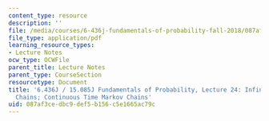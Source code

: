 ```yaml
---
content_type: resource
description: ''
file: /media/courses/6-436j-fundamentals-of-probability-fall-2018/087af3cedbc9def5b156c5e1665ac79c_MIT6_436JF18_lec24.pdf
file_type: application/pdf
learning_resource_types:
- Lecture Notes
ocw_type: OCWFile
parent_title: Lecture Notes
parent_type: CourseSection
resourcetype: Document
title: '6.436J / 15.085J Fundamentals of Probability, Lecture 24: Infinite Markov
  Chains; Continuous Time Markov Chains'
uid: 087af3ce-dbc9-def5-b156-c5e1665ac79c
---
```

